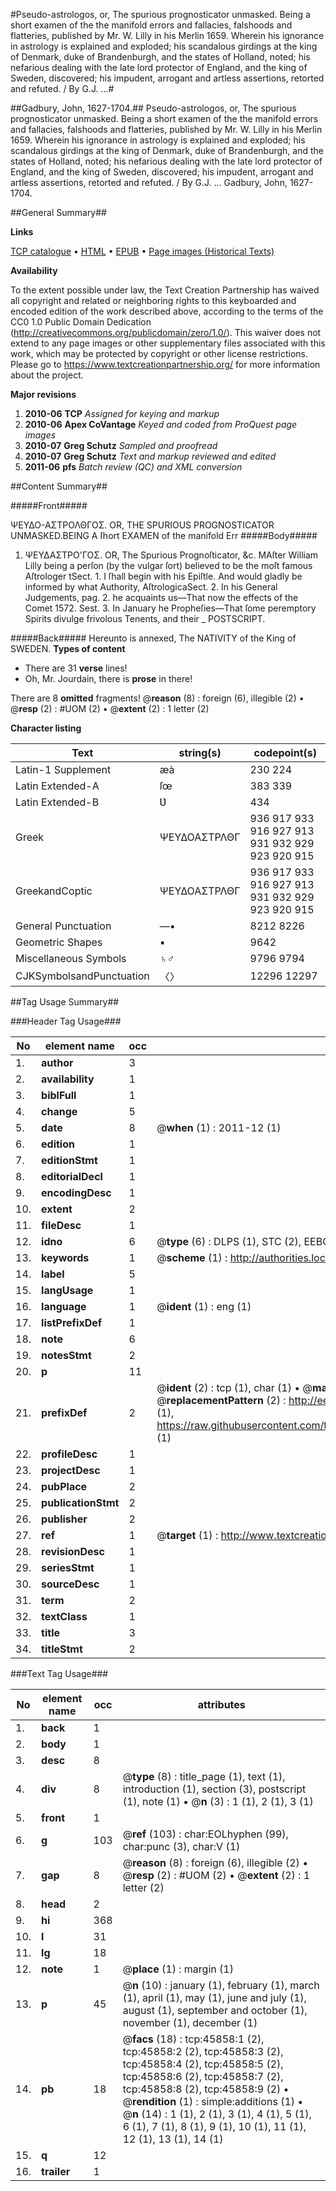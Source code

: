 #Pseudo-astrologos, or, The spurious prognosticator unmasked. Being a short examen of the the manifold errors and fallacies, falshoods and flatteries, published by Mr. W. Lilly in his Merlin 1659. Wherein his ignorance in astrology is explained and exploded; his scandalous girdings at the king of Denmark, duke of Brandenburgh, and the states of Holland, noted; his nefarious dealing with the late lord protector of England, and the king of Sweden, discovered; his impudent, arrogant and artless assertions, retorted and refuted. / By G.J. ...#

##Gadbury, John, 1627-1704.##
Pseudo-astrologos, or, The spurious prognosticator unmasked. Being a short examen of the the manifold errors and fallacies, falshoods and flatteries, published by Mr. W. Lilly in his Merlin 1659. Wherein his ignorance in astrology is explained and exploded; his scandalous girdings at the king of Denmark, duke of Brandenburgh, and the states of Holland, noted; his nefarious dealing with the late lord protector of England, and the king of Sweden, discovered; his impudent, arrogant and artless assertions, retorted and refuted. / By G.J. ...
Gadbury, John, 1627-1704.

##General Summary##

**Links**

[TCP catalogue](http://www.ota.ox.ac.uk/tcp/)  • 
[HTML](http://tei.it.ox.ac.uk/tcp/Texts-HTML/free/A46/A46219.html)  • 
[EPUB](http://tei.it.ox.ac.uk/tcp/Texts-EPUB/free/A46/A46219.epub) • 
[Page images (Historical Texts)](https://historicaltexts.jisc.ac.uk/eebo-10784877e)

**Availability**

To the extent possible under law, the Text Creation Partnership has waived all copyright and related or neighboring rights to this keyboarded and encoded edition of the work described above, according to the terms of the CC0 1.0 Public Domain Dedication (http://creativecommons.org/publicdomain/zero/1.0/). This waiver does not extend to any page images or other supplementary files associated with this work, which may be protected by copyright or other license restrictions. Please go to https://www.textcreationpartnership.org/ for more information about the project.

**Major revisions**

1. __2010-06__ __TCP__ *Assigned for keying and markup*
1. __2010-06__ __Apex CoVantage__ *Keyed and coded from ProQuest page images*
1. __2010-07__ __Greg Schutz__ *Sampled and proofread*
1. __2010-07__ __Greg Schutz__ *Text and markup reviewed and edited*
1. __2011-06__ __pfs__ *Batch review (QC) and XML conversion*

##Content Summary##

#####Front#####

ΨΕΥΔΟ-ΑΣΤΡΟΛΘΓΟΣ. OR, THE SPURIOUS PROGNOSTICATOR UNMASKED.BEING A ſhort EXAMEN of the manifold Err
#####Body#####

1. ΨΕΥΔΑΣΤΡΟ'ΓΟΣ. OR, The Spurious Prognoſticator, &c.
MAſter William Lilly being a perſon (by the vulgar ſort) believed to be the moſt famous Aſtrologer tSect. 1. I ſhall begin with his Epiſtle. And would gladly be informed by what Authority, AſtrologicaSect. 2. In his General Judgements, pag. 2. he acquaints us—That now the effects of the Comet 1572. Sest. 3. In January he Propheſies—That ſome peremptory Spirits divulge frivolous Tenents, and their 
    _ POSTSCRIPT.

#####Back#####
Hereunto is annexed, The NATIVITY of the King of SWEDEN.
**Types of content**

  * There are 31 **verse** lines!
  * Oh, Mr. Jourdain, there is **prose** in there!

There are 8 **omitted** fragments! 
 @__reason__ (8) : foreign (6), illegible (2)  •  @__resp__ (2) : #UOM (2)  •  @__extent__ (2) : 1 letter (2)

**Character listing**


|Text|string(s)|codepoint(s)|
|---|---|---|
|Latin-1 Supplement|æà|230 224|
|Latin Extended-A|ſœ|383 339|
|Latin Extended-B|Ʋ|434|
|Greek|ΨΕΥΔΟΑΣΤΡΛΘΓ|936 917 933 916 927 913 931 932 929 923 920 915|
|GreekandCoptic|ΨΕΥΔΟΑΣΤΡΛΘΓ|936 917 933 916 927 913 931 932 929 923 920 915|
|General Punctuation|—•|8212 8226|
|Geometric Shapes|▪|9642|
|Miscellaneous Symbols|♄♂|9796 9794|
|CJKSymbolsandPunctuation|〈〉|12296 12297|

##Tag Usage Summary##

###Header Tag Usage###

|No|element name|occ|attributes|
|---|---|---|---|
|1.|__author__|3||
|2.|__availability__|1||
|3.|__biblFull__|1||
|4.|__change__|5||
|5.|__date__|8| @__when__ (1) : 2011-12 (1)|
|6.|__edition__|1||
|7.|__editionStmt__|1||
|8.|__editorialDecl__|1||
|9.|__encodingDesc__|1||
|10.|__extent__|2||
|11.|__fileDesc__|1||
|12.|__idno__|6| @__type__ (6) : DLPS (1), STC (2), EEBO-CITATION (1), OCLC (1), VID (1)|
|13.|__keywords__|1| @__scheme__ (1) : http://authorities.loc.gov/ (1)|
|14.|__label__|5||
|15.|__langUsage__|1||
|16.|__language__|1| @__ident__ (1) : eng (1)|
|17.|__listPrefixDef__|1||
|18.|__note__|6||
|19.|__notesStmt__|2||
|20.|__p__|11||
|21.|__prefixDef__|2| @__ident__ (2) : tcp (1), char (1)  •  @__matchPattern__ (2) : ([0-9\-]+):([0-9IVX]+) (1), (.+) (1)  •  @__replacementPattern__ (2) : http://eebo.chadwyck.com/downloadtiff?vid=$1&page=$2 (1), https://raw.githubusercontent.com/textcreationpartnership/Texts/master/tcpchars.xml#$1 (1)|
|22.|__profileDesc__|1||
|23.|__projectDesc__|1||
|24.|__pubPlace__|2||
|25.|__publicationStmt__|2||
|26.|__publisher__|2||
|27.|__ref__|1| @__target__ (1) : http://www.textcreationpartnership.org/docs/. (1)|
|28.|__revisionDesc__|1||
|29.|__seriesStmt__|1||
|30.|__sourceDesc__|1||
|31.|__term__|2||
|32.|__textClass__|1||
|33.|__title__|3||
|34.|__titleStmt__|2||


###Text Tag Usage###

|No|element name|occ|attributes|
|---|---|---|---|
|1.|__back__|1||
|2.|__body__|1||
|3.|__desc__|8||
|4.|__div__|8| @__type__ (8) : title_page (1), text (1), introduction (1), section (3), postscript (1), note (1)  •  @__n__ (3) : 1 (1), 2 (1), 3 (1)|
|5.|__front__|1||
|6.|__g__|103| @__ref__ (103) : char:EOLhyphen (99), char:punc (3), char:V (1)|
|7.|__gap__|8| @__reason__ (8) : foreign (6), illegible (2)  •  @__resp__ (2) : #UOM (2)  •  @__extent__ (2) : 1 letter (2)|
|8.|__head__|2||
|9.|__hi__|368||
|10.|__l__|31||
|11.|__lg__|18||
|12.|__note__|1| @__place__ (1) : margin (1)|
|13.|__p__|45| @__n__ (10) : january (1), february (1), march (1), april (1), may (1), june and july (1), august (1), september and october (1), november (1), december (1)|
|14.|__pb__|18| @__facs__ (18) : tcp:45858:1 (2), tcp:45858:2 (2), tcp:45858:3 (2), tcp:45858:4 (2), tcp:45858:5 (2), tcp:45858:6 (2), tcp:45858:7 (2), tcp:45858:8 (2), tcp:45858:9 (2)  •  @__rendition__ (1) : simple:additions (1)  •  @__n__ (14) : 1 (1), 2 (1), 3 (1), 4 (1), 5 (1), 6 (1), 7 (1), 8 (1), 9 (1), 10 (1), 11 (1), 12 (1), 13 (1), 14 (1)|
|15.|__q__|12||
|16.|__trailer__|1||
